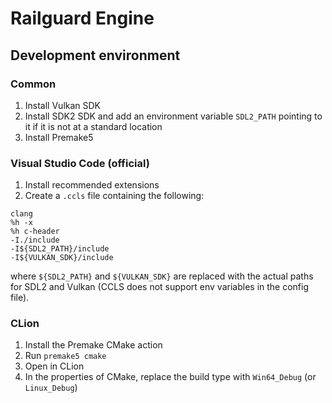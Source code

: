 # Railguard Engine

## Development environment

### Common

1. Install Vulkan SDK
2. Install SDK2 SDK and add an environment variable `SDL2_PATH` pointing to it if it is not at a standard location
3. Install Premake5

### Visual Studio Code (official)

1. Install recommended extensions
2. Create a `.ccls` file containing the following:

```
clang
%h -x
%h c-header
-I./include
-I${SDL2_PATH}/include
-I${VULKAN_SDK}/include
```
where `${SDL2_PATH}` and `${VULKAN_SDK}` are replaced with the actual paths for SDL2 and Vulkan (CCLS does not support env variables in the config file).

### CLion

1. Install the Premake CMake action
2. Run `premake5 cmake`
3. Open in CLion
4. In the properties of CMake, replace the build type with ``Win64_Debug`` (or ``Linux_Debug``)